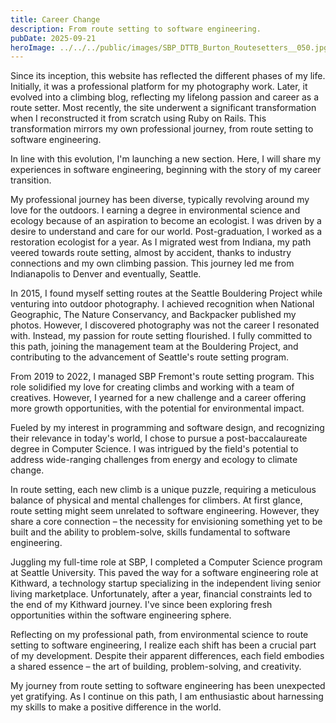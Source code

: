 ```yaml
---
title: Career Change
description: From route setting to software engineering.
pubDate: 2025-09-21
heroImage: ../../../public/images/SBP_DTTB_Burton_Routesetters__050.jpg
---
```


Since its inception, this website has reflected the different phases of my life. Initially, it was a professional platform for my photography work. Later, it evolved into a climbing blog, reflecting my lifelong passion and career as a route setter. Most recently, the site underwent a significant transformation when I reconstructed it from scratch using Ruby on Rails. This transformation mirrors my own professional journey, from route setting to software engineering.

In line with this evolution, I'm launching a new section. Here, I will share my experiences in software engineering, beginning with the story of my career transition.

My professional journey has been diverse, typically revolving around my love for the outdoors. I earning a degree in environmental science and ecology because of an aspiration to become an ecologist. I was driven by a desire to understand and care for our world. Post-graduation, I worked as a restoration ecologist for a year. As I migrated west from Indiana, my path veered towards route setting, almost by accident, thanks to industry connections and my own climbing passion. This journey led me from Indianapolis to Denver and eventually, Seattle.

In 2015, I found myself setting routes at the Seattle Bouldering Project while venturing into outdoor photography. I achieved recognition when National Geographic, The Nature Conservancy, and Backpacker published my photos. However, I discovered photography was not the career I resonated with. Instead, my passion for route setting flourished. I fully committed to this path, joining the management team at the Bouldering Project, and contributing to the advancement of Seattle's route setting program.

From 2019 to 2022, I managed SBP Fremont's route setting program. This role solidified my love for creating climbs and working with a team of creatives. However, I yearned for a new challenge and a career offering more growth opportunities, with the potential for environmental impact.

Fueled by my interest in programming and software design, and recognizing their relevance in today's world, I chose to pursue a post-baccalaureate degree in Computer Science. I was intrigued by the field's potential to address wide-ranging challenges from energy and ecology to climate change.

In route setting, each new climb is a unique puzzle, requiring a meticulous balance of physical and mental challenges for climbers. At first glance, route setting might seem unrelated to software engineering. However, they share a core connection – the necessity for envisioning something yet to be built and the ability to problem-solve, skills fundamental to software engineering.

Juggling my full-time role at SBP, I completed a Computer Science program at Seattle University. This paved the way for a software engineering role at Kithward, a technology startup specializing in the independent living senior living marketplace. Unfortunately, after a year, financial constraints led to the end of my Kithward journey. I've since been exploring fresh opportunities within the software engineering sphere.

Reflecting on my professional path, from environmental science to route setting to software engineering, I realize each shift has been a crucial part of my development. Despite their apparent differences, each field embodies a shared essence – the art of building, problem-solving, and creativity.

My journey from route setting to software engineering has been unexpected yet gratifying. As I continue on this path, I am enthusiastic about harnessing my skills to make a positive difference in the world.


